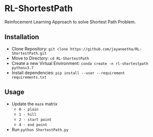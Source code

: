 # RL-ShortestPath
Reinfocement Learning Approach to solve Shortest Path Problem.

## Installation
* Clone Repository: `git clone https://github.com/jayaneetha/RL-ShortestPath.git`
* Move to Directory: `cd RL-ShortestPath`
* Create a new Virtual Environment: `conda create -n rl-shortestpath python=3.7`
* Install dependencies: `pip install --user --requirement requirements.txt`

## Usage
* Update the `maze` matrix
  * `0 - plain`
  * `1 - hill`
  * `2 - start point`
  * `4 - end point`
* Run `python ShortestPath.py`
